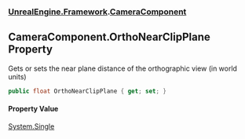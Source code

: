 ### [UnrealEngine.Framework](UnrealEngine_Framework.md 'UnrealEngine.Framework').[CameraComponent](CameraComponent.md 'UnrealEngine.Framework.CameraComponent')
## CameraComponent.OrthoNearClipPlane Property
Gets or sets the near plane distance of the orthographic view (in world units)  
```csharp
public float OrthoNearClipPlane { get; set; }
```
#### Property Value
[System.Single](https://docs.microsoft.com/en-us/dotnet/api/System.Single 'System.Single')

